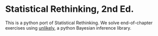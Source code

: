 # Statistical Rethinking, 2nd Ed.

This is a python port of Statistical Rethinking. We solve end-of-chapter
exercises using [unlikely](https://github.com/edderic/unlikely), a python
Bayesian inference library.
